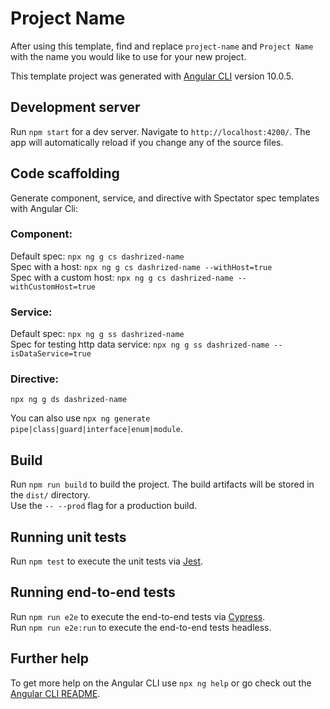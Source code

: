 # Project Name

After using this template, find and replace `project-name` and `Project Name` with the name you would like to use for your new project.

This template project was generated with [Angular CLI](https://github.com/angular/angular-cli) version 10.0.5.

## Development server

Run `npm start` for a dev server. Navigate to `http://localhost:4200/`. The app will automatically reload if you change any of the source files.

## Code scaffolding

Generate component, service, and directive with Spectator spec templates with Angular Cli:

### Component:

Default spec: `npx ng g cs dashrized-name`  
Spec with a host: `npx ng g cs dashrized-name --withHost=true`  
Spec with a custom host: `npx ng g cs dashrized-name --withCustomHost=true`

### Service:

Default spec: `npx ng g ss dashrized-name`  
Spec for testing http data service: `npx ng g ss dashrized-name --isDataService=true`

### Directive:

`npx ng g ds dashrized-name`

You can also use `npx ng generate pipe|class|guard|interface|enum|module`.

## Build

Run `npm run build` to build the project. The build artifacts will be stored in the `dist/` directory.  
Use the `-- --prod` flag for a production build.

## Running unit tests

Run `npm test` to execute the unit tests via [Jest](https://jestjs.io).

## Running end-to-end tests

Run `npm run e2e` to execute the end-to-end tests via [Cypress](https://cypress.io).  
Run `npm run e2e:run` to execute the end-to-end tests headless.

## Further help

To get more help on the Angular CLI use `npx ng help` or go check out the [Angular CLI README](https://github.com/angular/angular-cli/blob/master/README.md).
